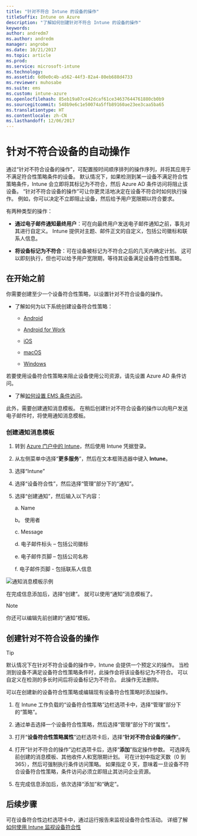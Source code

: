 ```yaml
---
title: "针对不符合 Intune 的设备的操作"
titleSuffix: Intune on Azure
description: "了解如何创建针对不符合 Intune 的设备的操作"
keywords: 
author: andredm7
ms.author: andredm
manager: angrobe
ms.date: 10/21/2017
ms.topic: article
ms.prod: 
ms.service: microsoft-intune
ms.technology: 
ms.assetid: 6d0e0c4b-a562-44f3-82a4-80eb688d4733
ms.reviewer: muhosabe
ms.suite: ems
ms.custom: intune-azure
ms.openlocfilehash: 85eb19a07ce42dcaf61ce34637644761880cb0b9
ms.sourcegitcommit: 548b9e6c1e50074a5ffb89160ae23ee3caa5ba65
ms.translationtype: HT
ms.contentlocale: zh-CN
ms.lasthandoff: 12/06/2017
---
```

# <a name="automate-actions-for-noncompliance"></a>针对不符合设备的自动操作

通过“针对不符合设备的操作”，可配置按时间顺序排列的操作序列，并将其应用于不满足符合性策略条件的设备。 默认情况下，如果检测到某一设备不满足符合性策略条件，Intune 会立即将其标记为不符合，然后 Azure AD 条件访问将阻止该设备。 “针对不符合设备的操作”可让你更灵活地决定在设备不符合时如何执行操作。 例如，你可以决定不立即阻止设备，然后给予用户宽限期以符合要求。

有两种类型的操作：

-   **通过电子邮件通知最终用户**：可在向最终用户发送电子邮件通知之前，事先对其进行自定义。 Intune 提供对主题、邮件正文的自定义，包括公司徽标和联系人信息。

-   **将设备标记为不符合**：可在设备被标记为不符合之后的几天内确定计划。 这可以即刻执行，但也可以给予用户宽限期，等待其设备满足设备符合性策略。

## <a name="before-you-begin"></a>在开始之前

你需要创建至少一个设备符合性策略，以设置针对不符合设备的操作。

-   了解如何为以下系统创建设备符合性策略：

    -   [Android](compliance-policy-create-android.md)

    -   [Android for Work](compliance-policy-create-android-for-work.md)

    -   [iOS](compliance-policy-create-ios.md)
    
    -   [macOS](compliance-policy-create-mac-os.md)

    -   [Windows](compliance-policy-create-windows.md)

若要使用设备符合性策略来阻止设备使用公司资源，请先设置 Azure AD 条件访问。

- 了解[如何设置 EMS 条件访问](https://docs.microsoft.com/azure/active-directory/active-directory-conditional-access)。

此外，需要创建通知消息模板。 在稍后创建针对不符合设备的操作以向用户发送电子邮件时，将使用通知消息模板。

### <a name="to-create-a-notification-message-template"></a>创建通知消息模板

1. 转到 [Azure 门户中的 Intune](https://portal.azure.com)，然后使用 Intune 凭据登录。

2. 从左侧菜单中选择“**更多服务**”，然后在文本框筛选器中键入 **Intune**。

3. 选择“Intune”

4. 选择“设备符合性”，然后选择“管理”部分下的“通知”。

5. 选择“创建通知”，然后输入以下内容：

    a.  Name

    b。  使用者

    c.  Message

    d.  电子邮件标头 – 包括公司徽标

    e.  电子邮件页脚 – 包括公司名称

    f.  电子邮件页脚 - 包括联系人信息

![通知消息模板示例](./media/actionsfornoncompliance-1.PNG)

在完成信息添加后，选择“创建”。 就可以使用“通知”消息模板了。

> [!NOTE] 
> 你还可以编辑先前创建的“通知”模板。

## <a name="to-create-actions-for-non-compliance"></a>创建针对不符合设备的操作

> [!TIP]
> 默认情况下在针对不符合设备的操作中，Intune 会提供一个预定义的操作。 当检测到设备不满足设备符合性策略条件时，此操作会将该设备标记为不符合。 可以自定义在检测的多长时间后将设备标记为不符合。 此操作无法删除。

可以在创建新的设备符合性策略或编辑现有设备符合性策略时添加操作。

1.  在 Intune 工作负载的“设备符合性策略”边栏选项卡中，选择“管理”部分下的“策略”。

2.  通过单击选择一个设备符合性策略，然后选择“管理”部分下的“属性”。

3.  打开“**设备符合性策略属性**”边栏选项卡后，选择“**针对不符合设备的操作**”。

4.  打开“针对不符合的操作”边栏选项卡后，选择“**添加**”指定操作参数。 可选择先前创建的消息模板、其他收件人和宽限期计划。 可在计划中指定天数（0 到 365），然后可强制执行条件访问策略。 如果指定 0 天，意味着一旦设备不符合设备符合性策略，条件访问必须立即阻止其访问企业资源。

5.  在完成信息添加后，依次选择“添加”和“确定”。

## <a name="next-steps"></a>后续步骤

可在设备符合性边栏选项卡中，通过运行报告来监视设备符合性活动。 详细了解[如何使用 Intune 监视设备符合性](device-compliance-monitor.md)

